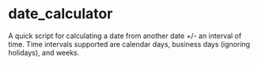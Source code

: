 # date_calculator

A quick script for calculating a date from another date +/- an interval of time. Time intervals supported are calendar days, business days (ignoring holidays), and weeks.

